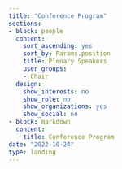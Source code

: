 ```yaml
---
title: "Conference Program"
sections:
- block: people
  content:
    sort_ascending: yes
    sort_by: Params.position
    title: Plenary Speakers
    user_groups:
    - Chair
  design:
    show_interests: no
    show_role: no
    show_organizations: yes
    show_social: no
- block: markdown
  content:
    title: Conference Program
date: "2022-10-24"
type: landing
---
```

